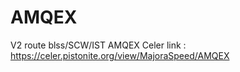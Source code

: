 # AMQEX
V2 route blss/SCW/IST AMQEX
Celer link : https://celer.pistonite.org/view/MajoraSpeed/AMQEX
